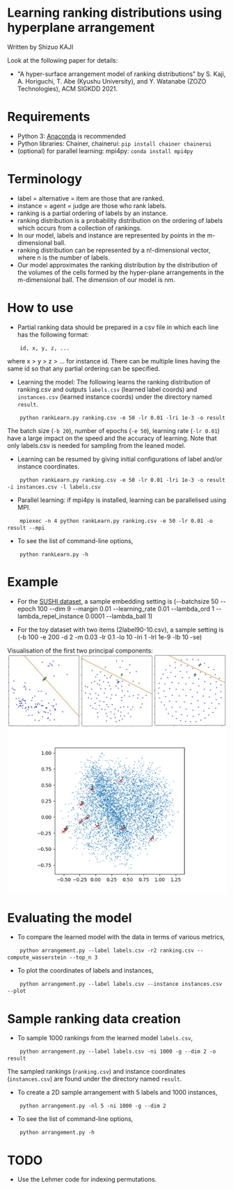 Learning ranking distributions using hyperplane arrangement
=============
Written by Shizuo KAJI

Look at the following paper for details:
- "A hyper-surface arrangement model of ranking distributions" by
 S. Kaji, A. Horiguchi, T. Abe (Kyushu University), and Y. Watanabe (ZOZO Technologies), ACM SIGKDD 2021.

# Requirements
- Python 3: [Anaconda](https://www.anaconda.com/download/) is recommended
- Python libraries: Chainer, chainerui:  `pip install chainer chainerui`
- (optional) for parallel learning: mpi4py: `conda install mpi4py`

# Terminology
- label = alternative = item are those that are ranked. 
- instance = agent = judge are those who rank labels.
- ranking is a partial ordering of labels by an instance.
- ranking distribution is a probability distribution on the ordering of labels which occurs from a collection of rankings.
- In our model, labels and instance are represented by points in the m-dimensional ball.
- ranking distribution can be represented by a n!-dimensional vector, where n is the number of labels.
- Our model approximates the ranking distribution by the distribution of the volumes of the cells formed by the hyper-plane arrangements in the m-dimensional ball. The dimension of our model is nm.

# How to use
- Partial ranking data should be prepared in a csv file in which each line has the following format:
```
    id, x, y, z, ...
```
where x > y > z > ... for instance id. There can be multiple lines having the same id so that any partial ordering can be specified.

- Learning the model: The following learns the ranking distribution of ranking.csv and
outputs `labels.csv` (learned label coords) and `instances.csv` (learned instance coords) under the directory named `result`.
```
    python rankLearn.py ranking.csv -e 50 -lr 0.01 -lri 1e-3 -o result
```
The batch size (`-b 20`), number of epochs (`-e 50`), learning rate (`-lr 0.01`) have a large impact on the speed and the accuracy of learning.
Note that only labels.csv is needed for sampling from the leaned model.

- Learning can be resumed by giving initial configurations of label and/or instance coordinates.
```
    python rankLearn.py ranking.csv -e 50 -lr 0.01 -lri 1e-3 -o result -i instances.csv -l labels.csv
```

- Parallel learning: if mpi4py is installed, learning can be parallelised using MPI.
```
    mpiexec -n 4 python rankLearn.py ranking.csv -e 50 -lr 0.01 -o result --mpi
```

- To see the list of command-line options, 
```
    python rankLearn.py -h
```

# Example
- For the [SUSHI dataset](https://www.kamishima.net/sushi/), a sample embedding setting is
(--batchsize 50 --epoch 100 --dim 9 --margin 0.01 --learning_rate 0.01 --lambda_ord 1 --lambda_repel_instance 0.0001 --lambda_ball 1)

- For the toy dataset with two items (2label90-10.csv), a sample setting is
(-b 100 -e 200 -d 2 -m 0.03 -lr 0.1 -lo 10 -lri 1 -lrl 1e-9 -lb 10 -se)

Visualisation of the first two principal components:
![2Items](https://github.com/shizuo-kaji/rankLearning/blob/master/demo/2label.png?raw=true)
![10Items(sushi)](https://github.com/shizuo-kaji/rankLearning/blob/master/demo/sushi_d9_t10.png?raw=true)


# Evaluating the model
- To compare the learned model with the data in terms of various metrics,
```
    python arrangement.py --label labels.csv -r2 ranking.csv --compute_wasserstein --top_n 3
```

- To plot the coordinates of labels and instances,
```
    python arrangement.py --label labels.csv --instance instances.csv --plot
```

# Sample ranking data creation
- To sample 1000 rankings from the learned model `labels.csv`, 
```
    python arrangement.py --label labels.csv -ni 1000 -g --dim 2 -o result
```
The sampled rankings (`ranking.csv`) and instance coordinates (`instances.csv`) are found under the directory named `result`.
- To create a 2D sample arrangement with 5 labels and 1000 instances,
```
    python arrangement.py -nl 5 -ni 1000 -g --dim 2
```
- To see the list of command-line options,
```
    python arrangement.py -h
```




# TODO
- Use the Lehmer code for indexing permutations.


